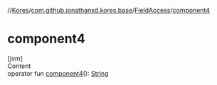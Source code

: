//[Kores](../../index.md)/[com.github.jonathanxd.kores.base](../index.md)/[FieldAccess](index.md)/[component4](component4.md)



# component4  
[jvm]  
Content  
operator fun [component4](component4.md)(): [String](https://kotlinlang.org/api/latest/jvm/stdlib/kotlin/-string/index.html)  



